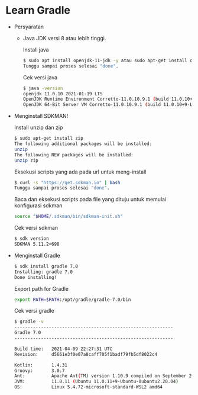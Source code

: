 # Learn Gradle

- Persyaratan

  - Java JDK versi 8 atau lebih tinggi.

    Install java

    ```sh
    $ sudo apt install openjdk-11-jdk -y atau sudo apt-get install openjdk-11-jre openjdk-11-jdk
    Tunggu sampai proses selesai "done".
    ```

    Cek versi java

    ```sh
    $ java -version
    openjdk 11.0.10 2021-01-19 LTS
    OpenJDK Runtime Environment Corretto-11.0.10.9.1 (build 11.0.10+9-LTS)
    OpenJDK 64-Bit Server VM Corretto-11.0.10.9.1 (build 11.0.10+9-LTS, mixed mode)
    ```

- Menginstall SDKMAN!

  Install unzip dan zip

    ```sh
    $ sudo apt-get install zip
    The following additional packages will be installed:
    unzip
    The following NEW packages will be installed:
    unzip zip
    ```

    Eksekusi scripts yang ada pada url untuk meng-install

    ```sh
    $ curl -s "https://get.sdkman.io" | bash
    Tunggu sampai proses selesai "done".
    ```

    Baca dan eksekusi scripts pada file yang dituju untuk memulai konfigurasi sdkman

    ```sh
    source "$HOME/.sdkman/bin/sdkman-init.sh"
    ```

    Cek versi sdkman

    ```sh
    $ sdk version
    SDKMAN 5.11.2+698
    ```

- Menginstall Gradle

    ```sh
    $ sdk install gradle 7.0
    Installing: gradle 7.0
    Done installing!
    ```

    Export path for Gradle

    ```sh
    export PATH=$PATH:/opt/gradle/gradle-7.0/bin
    ```

    Cek versi gradle

    ```sh
    $ gradle -v
    ------------------------------------------------------------
    Gradle 7.0
    ------------------------------------------------------------

    Build time:   2021-04-09 22:27:31 UTC
    Revision:     d5661e3f0e07a8caff705f1badf79fb5df8022c4

    Kotlin:       1.4.31
    Groovy:       3.0.7
    Ant:          Apache Ant(TM) version 1.10.9 compiled on September 27 2020
    JVM:          11.0.11 (Ubuntu 11.0.11+9-Ubuntu-0ubuntu2.20.04)
    OS:           Linux 5.4.72-microsoft-standard-WSL2 amd64
    ```
